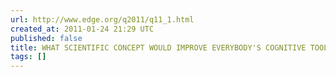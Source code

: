 ```yaml
---
url: http://www.edge.org/q2011/q11_1.html
created_at: 2011-01-24 21:29 UTC
published: false
title: WHAT SCIENTIFIC CONCEPT WOULD IMPROVE EVERYBODY'S COGNITIVE TOOLKIT?
tags: []
---
```



